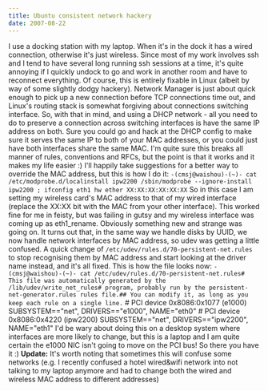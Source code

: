 ```yaml
---
title: Ubuntu consistent network hackery
date: 2007-08-22
---
```


I use a docking station with my laptop. When it's in the dock it has a wired connection, otherwise it's just wireless.
Since most of my work involves ssh and I tend to have several long running ssh sessions at a time, it's quite annoying if I quickly undock to go and work in another room and have to reconnect everything.
Of course, this is entirely fixable in Linux (albeit by way of some slightly dodgy hackery). Network Manager is just about quick enough to pick up a new connection before TCP connections time out, and Linux's routing stack is somewhat forgiving about connections switching interface. So, with that in mind, and using a DHCP network - all you need to do to preserve a connection across switching interfaces is have the same IP address on both. Sure you could go and hack at the DHCP config to make sure it serves the same IP to both of your MAC addresses, or you could just have both interfaces share the same MAC. I'm quite sure this breaks all manner of rules, conventions and RFCs, but the point is that it works and it makes my life easier :)
I'll happily take suggestions for a better way to override the MAC address, but this is how I do it:
`-(cmsj@waishou)-(~)- cat /etc/modprobe.d/localinstall ipw2200 /sbin/modprobe --ignore-install ipw2200 ; ifconfig eth1 hw ether XX:XX:XX:XX:XX:XX`
So in this case I am setting my wireless card's MAC address to that of my wired interface (replace the XX:XX bit with the MAC from your other interface).
This worked fine for me in feisty, but was failing in gutsy and my wireless interface was coming up as eth1\_rename. Obviously something new and strange was going on.
It turns out that, in the same way we handle disks by UUID, we now handle network interfaces by MAC address, so udev was getting a little confused.
A quick change of `/etc/udev/rules.d/70-persistent-net.rules` to stop recognising them by MAC address and start looking at the driver name instead, and it's all fixed. This is how the file looks now:
`-(cmsj@waishou)-(~)- cat /etc/udev/rules.d/70-persistent-net.rules# This file was automatically generated by the /lib/udev/write_net_rules# program, probably run by the persistent-net-generator.rules rules file.## You can modify it, as long as you keep each rule on a single line.`
\# PCI device 0x8086:0x1077 (e1000)
SUBSYSTEM=="net", DRIVERS=="e1000", NAME="eth0"
\# PCI device 0x8086:0x4220 (ipw2200)
SUBSYSTEM=="net", DRIVERS=="ipw2200", NAME="eth1"
I'd be wary about doing this on a desktop system where interfaces are more likely to change, but this is a laptop and I am quite certain the e1000 NIC isn't going to move on the PCI bus!
So there you have it :)
**Update:** It's worth noting that sometimes this will confuse some networks (e.g. I recently confused a hotel wired&wifi network into not talking to my laptop anymore and had to change both the wired and wireless MAC address to different addresses)
